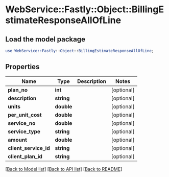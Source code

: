 # WebService::Fastly::Object::BillingEstimateResponseAllOfLine

## Load the model package
```perl
use WebService::Fastly::Object::BillingEstimateResponseAllOfLine;
```

## Properties
Name | Type | Description | Notes
------------ | ------------- | ------------- | -------------
**plan_no** | **int** |  | [optional] 
**description** | **string** |  | [optional] 
**units** | **double** |  | [optional] 
**per_unit_cost** | **double** |  | [optional] 
**service_no** | **double** |  | [optional] 
**service_type** | **string** |  | [optional] 
**amount** | **double** |  | [optional] 
**client_service_id** | **string** |  | [optional] 
**client_plan_id** | **string** |  | [optional] 

[[Back to Model list]](../README.md#documentation-for-models) [[Back to API list]](../README.md#documentation-for-api-endpoints) [[Back to README]](../README.md)


